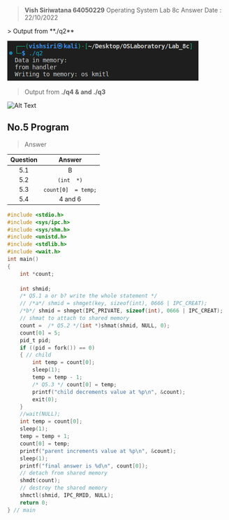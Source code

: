 >  **Vish Siriwatana 64050229**
> Operating System Lab 8c Answer
>Date : 22/10/2022
<picture>
  <source srcset="./image/b.webp" type="image/webp">
</picture> 
> Output from **./q2**

![q2 output](https://github.com/vishsiri/OSLaboratory/blob/main/Lab_8c/image/a.png)

> Output from **./q4 & and ./q3**

![Alt Text](./image/b.webp)

## No.5 Program
> Answer

| Question  | Answer |
|--|--|
| <center>5.1 | <center>B |
| <center>5.2 | <center>`(int  *)` |
| <center>5.3 | <center>`count[0]  = temp;` |
| <center>5.4 | <center>4 and 6|
```c
#include <stdio.h>
#include <sys/ipc.h>
#include <sys/shm.h>
#include <unistd.h>
#include <stdlib.h>
#include <wait.h>
int main()
{
    int *count;

    int shmid;
    /* Q5.1 a or b? write the whole statement */
    // /*a*/ shmid = shmget(key, sizeof(int), 0666 | IPC_CREAT);
    /*b*/ shmid = shmget(IPC_PRIVATE, sizeof(int), 0666 | IPC_CREAT);
    // shmat to attach to shared memory
    count =  /* Q5.2 */(int *)shmat(shmid, NULL, 0);
    count[0] = 5;
    pid_t pid;
    if ((pid = fork()) == 0)
    { // child
        int temp = count[0];
        sleep(1);
        temp = temp - 1;
        /* Q5.3 */ count[0] = temp;
        printf("child decrements value at %p\n", &count);
        exit(0);
    }
    //wait(NULL);
    int temp = count[0];
    sleep(1);
    temp = temp + 1;
    count[0] = temp;
    printf("parent increments value at %p\n", &count);
    sleep(1);
    printf("final answer is %d\n", count[0]);
    // detach from shared memory
    shmdt(count);
    // destroy the shared memory
    shmctl(shmid, IPC_RMID, NULL);
    return 0;
} // main
```

